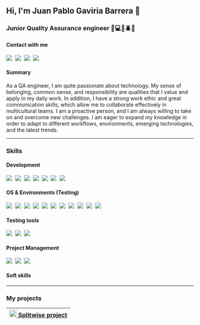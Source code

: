 ## Hi, I'm Juan Pablo Gaviria Barrera 👋
### Junior Quality Assurance engineer 📱💻🔎🪲🐛
#### Contact with me

<p>
<a href="https://github.com/Juanpagab99"><img src="https://img.shields.io/badge/GitHub-100000?style=for-the-badge&logo=github&logoColor=white" /></a>&nbsp;
<a href="https://twitter.com/JuanPaGaviria"><img src="https://img.shields.io/badge/Twitter-1DA1F2?style=for-the-badge&logo=twitter&logoColor=white" /></a>&nbsp;
<a href="https://www.linkedin.com/in/juan-pablo-gaviria-barrera/"><img src="https://img.shields.io/badge/linkedin-%230077B5.svg?&style=for-the-badge&logo=linkedin&logoColor=white" /></a>&nbsp;
<a href="https://discord.gg/fDwCh9Vq"><img src="https://img.shields.io/badge/Discord-5865F2?style=for-the-badge&logo=discord&logoColor=white" /></a>&nbsp;
</p>

#### Summary

<p>
As a QA engineer, I am quite passionate about technology. My sense of
belonging, common sense, and responsibility are qualities that I value and apply in my daily
work. In addition, I have a strong work ethic and great communication skills, which allow me to
collaborate effectively in multicultural teams. I am a proactive person, and I am always willing
to take on and overcome new challenges. I am eager to expand my knowledge in order to
adapt to different workflows, environments, emerging technologies, and the latest trends.

</p>

___
### Skills
#### Development
<p>
<img src="https://img.shields.io/badge/Python-FFD43B?style=for-the-badge&logo=python&logoColor=blue"/>&nbsp;
<img src="https://img.shields.io/badge/Django-092E20?style=for-the-badge&logo=django&logoColor=green"/>&nbsp;
<img src="https://img.shields.io/badge/Bootstrap-563D7C?style=for-the-badge&logo=bootstrap&logoColor=white"/>&nbsp;
<img src="https://img.shields.io/badge/MySQL-005C84?style=for-the-badge&logo=mysql&logoColor=white"/>&nbsp;
<img src="https://img.shields.io/badge/Microsoft%20SQL%20Server-CC2927?style=for-the-badge&logo=microsoft%20sql%20server&logoColor=white"/>&nbsp;
<img src="https://img.shields.io/badge/VSCode-0078D4?style=for-the-badge&logo=visual%20studio%20code&logoColor=white "/>&nbsp;
<img src="https://img.shields.io/badge/GIT-E44C30?style=for-the-badge&logo=git&logoColor=white"/>&nbsp;
</p>

#### OS & Environments (Testing)
<p>
<img src="https://img.shields.io/badge/Android-3DDC84?style=for-the-badge&logo=android&logoColor=white"/>&nbsp;
<img src="https://img.shields.io/badge/iOS-000000?style=for-the-badge&logo=ios&logoColor=white"/>&nbsp;
<img src="https://img.shields.io/badge/Linux-FCC624?style=for-the-badge&logo=linux&logoColor=black"/>&nbsp;
<img src="https://img.shields.io/badge/Ubuntu-E95420?style=for-the-badge&logo=ubuntu&logoColor=white"/>&nbsp;
<img src="https://img.shields.io/badge/Windows-0078D6?style=for-the-badge&logo=windows&logoColor=white"/>&nbsp;
<img src="https://img.shields.io/badge/Brave-FF1B2D?style=for-the-badge&logo=Brave&logoColor=white"/>&nbsp;
<img src="https://img.shields.io/badge/Firefox_Browser-FF7139?style=for-the-badge&logo=Firefox-Browser&logoColor=white"/>&nbsp;
<img src="https://img.shields.io/badge/Google_chrome-4285F4?style=for-the-badge&logo=Google-chrome&logoColor=white"/>&nbsp;
<img src="https://img.shields.io/badge/Microsoft_Edge-0078D7?style=for-the-badge&logo=Microsoft-edge&logoColor=white"/>&nbsp;
<img src="https://img.shields.io/badge/Opera-FF1B2D?style=for-the-badge&logo=Opera&logoColor=white"/>&nbsp;
<img src="https://img.shields.io/badge/Safari-FF1B2D?style=for-the-badge&logo=Safari&logoColor=white"/>&nbsp;
</p>

####  Testing tools
<p>
<img src="https://img.shields.io/badge/Selenium-43B02A?style=for-the-badge&logo=Selenium&logoColor=white"/>&nbsp;
<img src="https://img.shields.io/badge/Postman-FF6C37?style=for-the-badge&logo=postman&logoColor=white"/>&nbsp;
<img src="https://img.shields.io/badge/Android%20Studio-3DDC84.svg?style=for-the-badge&logo=android-studio&logoColor=white"/>&nbsp;
</p>

#### Project Management
<p>
<img src="https://img.shields.io/badge/Azure_DevOps-0078D7?style=for-the-badge&logo=azure-devops&logoColor=white"/>&nbsp;
<img src="https://img.shields.io/badge/GitHub-100000?style=for-the-badge&logo=github&logoColor=white"/>&nbsp;
<img src="https://img.shields.io/badge/Jira-0052CC?style=for-the-badge&logo=Jira&logoColor=white"/>&nbsp;
</p>

#### Soft skills
<p>
</p>


___



### My projects


|<a target="_blank" href="https://lineadecodigo.com/html/alto-y-ancho-de-una-imagen-con-html/"> <img src="https://plates.splitwise.com/images/splitwise-logo-bordered.png" width="20" height="20"/> Splitwise project </a>|
|---|

